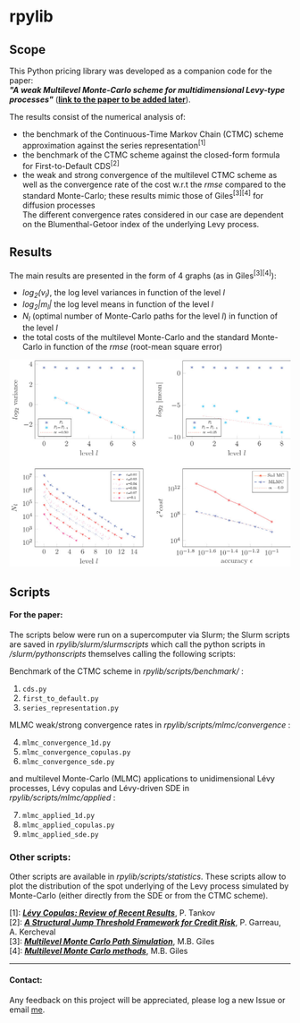 # rpylib

## Scope

This Python pricing library was developed as a companion code for the paper:  
**_"A weak Multilevel Monte-Carlo scheme for multidimensional Levy-type processes"_** 
([**link to the paper to be added later**](https://www.google.com)).
 
The results consist of the numerical analysis of:
- the benchmark of the Continuous-Time Markov Chain (CTMC) scheme approximation against the series representation<sup>[1]</sup>
- the benchmark of the CTMC scheme against the closed-form formula for First-to-Default CDS<sup>[2]</sup>
- the weak and strong convergence of the multilevel CTMC scheme as well as the convergence rate of the cost w.r.t 
the _rmse_ compared to the standard Monte-Carlo; these results mimic those of Giles<sup>[3][4]</sup> for diffusion processes  
The different convergence rates considered in our case are dependent on the Blumenthal-Getoor index of the underlying 
Levy process.

## Results

The main results are presented in the form of 4 graphs (as in Giles<sup>[3][4]</sup>):    
- _log<sub>2</sub>(v<sub>l</sub>)_, the log level variances in function of the level _l_
- _log<sub>2</sub>|m<sub>l</sub>|_ the log level  means in function of the level _l_
- _N<sub>l</sub>_ (optimal number of Monte-Carlo paths for the level _l_) in function of the level _l_
- the total costs of the multilevel Monte-Carlo and the standard Monte-Carlo in function of the _rmse_ (root-mean square error)

<img src=https://github.com/rpalfray/rpylib/blob/master/docs/pics/cgmy15.jpg alt="MLMC applied to CGMY with $\beta=1.5$" width="700"/>

## Scripts

#### For the paper:
The scripts below were run on a supercomputer via Slurm; the Slurm scripts are saved in
_rpylib/slurm/slurmscripts_ which call the python scripts in _/slurm/pythonscripts_ themselves 
calling the following scripts:

Benchmark of the CTMC scheme in _rpylib/scripts/benchmark/_ : 
 1. `cds.py`
 2. `first_to_default.py`
 3. `series_representation.py`

MLMC weak/strong convergence rates in _rpylib/scripts/mlmc/convergence_ :     

 4. `mlmc_convergence_1d.py`  
 5. `mlmc_convergence_copulas.py`        
 6. `mlmc_convergence_sde.py`      

and multilevel Monte-Carlo (MLMC) applications to unidimensional Lévy processes, Lévy copulas 
and Lévy-driven SDE in _rpylib/scripts/mlmc/applied_ :     

 7. `mlmc_applied_1d.py`      
 8. `mlmc_applied_copulas.py`     
 9. `mlmc_applied_sde.py`     

### Other scripts:

Other scripts are available in _rpylib/scripts/statistics_. These scripts allow to plot the distribution of the spot 
underlying of the Levy process simulated by Monte-Carlo (either directly from the SDE or from the CTMC scheme).  



 [1]: _[**Lévy Copulas: Review of Recent Results**](https://link.springer.com/chapter/10.1007/978-3-319-25826-3_7)_, P. Tankov  
 [2]: _[**A Structural Jump Threshold Framework for Credit Risk**](https://epubs.siam.org/doi/10.1137/140993892)_, P. Garreau, A. Kercheval  
 [3]: _[**Multilevel Monte Carlo Path Simulation**](https://people.maths.ox.ac.uk/gilesm/files/OPRE_2008.pdf)_, M.B. Giles  
 [4]: _[**Multilevel Monte Carlo methods**](https://people.maths.ox.ac.uk/gilesm/files/acta15.pdf)_, M.B. Giles


***
#### Contact:
Any feedback on this project will be appreciated, please log a new Issue or email [me](mailto:romain.palfray+rpylib@gmail.com).
